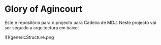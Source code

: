# Glory of Agincourt


Este é repositório para o projecto para Cadeira de MDJ. Neste projecto vai ser seguido a arquitectura em baixo:

![](genericStructure.png
